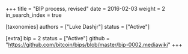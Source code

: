 +++
title = "BIP process, revised"
date = 2016-02-03
weight = 2
in_search_index = true

[taxonomies]
authors = ["Luke Dashjr"]
status = ["Active"]

[extra]
bip = 2
status = ["Active"]
github = "https://github.com/bitcoin/bips/blob/master/bip-0002.mediawiki"
+++

